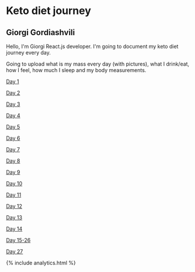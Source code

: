 # Keto diet journey

## Giorgi Gordiashvili

Hello, I'm Giorgi React.js developer. I'm going to document my keto diet journey every day.

Going to upload what is my mass every day (with pictures), what I drink/eat, how I feel, how much I sleep and my body measurements.

[Day 1](https://groot.ge/day1)

[Day 2](https://groot.ge/day2)

[Day 3](https://groot.ge/day3)

[Day 4](https://groot.ge/day4)

[Day 5](https://groot.ge/day5)

[Day 6](https://groot.ge/day6)

[Day 7](https://groot.ge/day7)

[Day 8](https://groot.ge/day8)

[Day 9](https://groot.ge/day9)

[Day 10](https://groot.ge/day10)

[Day 11](https://groot.ge/day11)

[Day 12](https://groot.ge/day12)

[Day 13](https://groot.ge/day13)

[Day 14](https://groot.ge/day14)

[Day 15-26](https://groot.ge/day15-26)

[Day 27](https://groot.ge/day27)

{% include analytics.html %}
